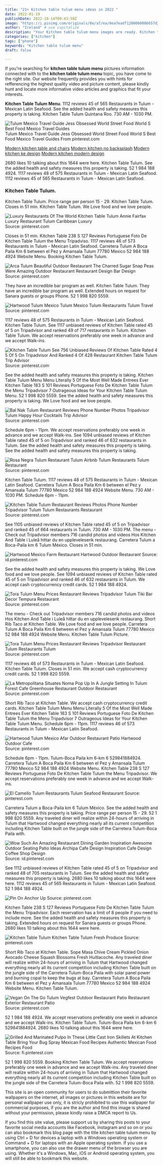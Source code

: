 ```yaml
---
title: "21+ Kitchen table tulum menu ideas in 2022 "
date: 2022-01-19
publishDate: 2022-10-14T09:43:50Z
image: "https://i.pinimg.com/originals/6e/a7/ea/6ea7eadf1200060086657d2f0bd6ba74.jpg"
author: "Ireland" # use capitalize
description: "Your Kitchen table tulum menu images are ready. Kitchen table tulum menu are a topic that is being searched for and liked by netizens now. You can Get the Kitchen table tulum menu files here. Find and Download all free photos and vectors."
categories: ["kitchen"]
tags: ["phone"]
keywords: "Kitchen table tulum menu"
draft: false

---
```


If you're searching for **kitchen table tulum menu** pictures information connected with to the **kitchen table tulum menu** topic, you have come to the right  site.  Our website frequently  provides you with  hints  for refferencing  the highest  quality video and picture  content, please kindly hunt and locate more informative video articles and graphics  that fit your interests.

**Kitchen Table Tulum Menu**. 1112 reviews 45 of 565 Restaurants in Tulum - Mexican Latin Seafood. See the added health and safety measures this property is taking. Kitchen Table Tulum Quintana Roo. 730 AM - 1030 PM.

![Tulum Mexico Travel Guide Jess Obsessed World Street Food World S Best Food Mexico Travel Guides](https://i.pinimg.com/originals/8a/fc/85/8afc85c152ffa39e1008ec69d3d5fd12.jpg "Tulum Mexico Travel Guide Jess Obsessed World Street Food World S Best Food Mexico Travel Guides")
Tulum Mexico Travel Guide Jess Obsessed World Street Food World S Best Food Mexico Travel Guides From pinterest.com

[Modern kitchen table and chairs](/modern-kitchen-table-and-chairs/)
[Modern kitchen no backsplash](/modern-kitchen-no-backsplash/)
[Modern kitchen ke design](/modern-kitchen-ke-design/)
[Modern kitchen modern design](/modern-kitchen-modern-design/)

2680 likes 10 talking about this 1644 were here. Kitchen Table Tulum. See the added health and safety measures this property is taking. 52 1 984 188 4924. 1117 reviews 48 of 575 Restaurants in Tulum - Mexican Latin Seafood. 1112 reviews 45 of 565 Restaurants in Tulum - Mexican Latin Seafood.

### Kitchen Table Tulum.

Kitchen Table Tulum. Price range per person 15 - 29. Kitchen Table Tulum. Closes in 51 min. Kitchen Table Tulum. We Love food and we love people.


![Luxury Restaurants Of The World Kitchen Table Tulum Annie Fairfax Luxury Restaurant Tulum Caribbean Luxury](https://i.pinimg.com/originals/a1/80/c6/a180c676ad4661ba3aa6d909ce7ffa3e.jpg "Luxury Restaurants Of The World Kitchen Table Tulum Annie Fairfax Luxury Restaurant Tulum Caribbean Luxury")
Source: pinterest.com

Closes in 51 min. Kitchen Table 238 S 127 Reviews Portuguese Foto De Kitchen Table Tulum the Menu Tripadviso. 1117 reviews 46 of 573 Restaurants in Tulum - Mexican Latin Seafood. Carretera Tulum A Boca Paila Km 6 between el Pez y Amansala Tulum 77780 Mexico 52 984 188 4924 Website Menu. Booking Kitchen Table Tulum.

![Arca Tulum Beautiful Outdoor Restaurant The Charred Sugar Snap Peas Were Amazing Outdoor Restaurant Restaurant Design Bar Design](https://i.pinimg.com/736x/f9/c3/df/f9c3df8fac3e2e53cb5852f5daf84cba--tulum-mexico-central-america.jpg "Arca Tulum Beautiful Outdoor Restaurant The Charred Sugar Snap Peas Were Amazing Outdoor Restaurant Restaurant Design Bar Design")
Source: pinterest.com

They have an incredible bar program as well. Kitchen Table Tulum. They have an incredible bar program as well. Extended hours on request for Sanara guests or groups Phone. 52 1 998 820 5559.

![Hartwood Tulum Mexico Tulum Mexico Tulum Restaurants Tulum Travel](https://i.pinimg.com/originals/bd/24/8f/bd248f97df64b8840f179dae97660bc3.jpg "Hartwood Tulum Mexico Tulum Mexico Tulum Restaurants Tulum Travel")
Source: pinterest.com

1117 reviews 48 of 575 Restaurants in Tulum - Mexican Latin Seafood. Kitchen Table Tulum. See 1117 unbiased reviews of Kitchen Table rated 45 of 5 on Tripadvisor and ranked 49 of 717 restaurants in Tulum. Kitchen Table Tulum. We accept reservations preferably one week in advance and we accept Walk-ins.

![Kitchen Table Tulum See 756 Unbiased Reviews Of Kitchen Table Rated 4 5 Of 5 On Tripadvisor And Ranked 4 Of 428 Restaurant Kitchen Table Tulum Trip Advisor](https://i.pinimg.com/564x/f7/da/8e/f7da8e506bb0c6c1a4132cdc9efa57b3.jpg "Kitchen Table Tulum See 756 Unbiased Reviews Of Kitchen Table Rated 4 5 Of 5 On Tripadvisor And Ranked 4 Of 428 Restaurant Kitchen Table Tulum Trip Advisor")
Source: pinterest.com

See the added health and safety measures this property is taking. Kitchen Table Tulum Menu Menu Literally 5 Of the Most Well Made Entrees Ever Kitchen Table 183 S 101 Reviews Portuguese Foto De Kitchen Table Tulum the Menu Tripadvisor 7 Outrageous Ideas for Your Kitchen Table Tulum Menu. 52 1 998 820 5559. See the added health and safety measures this property is taking. We Love food and we love people.

![Bal Nak Tulum Restaurant Reviews Phone Number Photos Tripadvisor Tulum Happy Hour Cocktails Trip Advisor](https://i.pinimg.com/564x/9f/b4/f7/9fb4f75277d36dcee900c7b41f6b5ca1.jpg "Bal Nak Tulum Restaurant Reviews Phone Number Photos Tripadvisor Tulum Happy Hour Cocktails Trip Advisor")
Source: pinterest.com

Schedule 6pm - 11pm. We accept reservations preferably one week in advance and we accept Walk-ins. See 1094 unbiased reviews of Kitchen Table rated 45 of 5 on Tripadvisor and ranked 46 of 632 restaurants in Tulum. See the added health and safety measures this property is taking. See the added health and safety measures this property is taking.

![Rosa Negra Tulum Restaurant Tulum Airbnb Tulum Restaurants Tulum Restaurant](https://i.pinimg.com/originals/bc/38/43/bc38430ef452f2a9f6842a588c969ac7.png "Rosa Negra Tulum Restaurant Tulum Airbnb Tulum Restaurants Tulum Restaurant")
Source: pinterest.com

Kitchen Table Tulum. 1117 reviews 48 of 575 Restaurants in Tulum - Mexican Latin Seafood. Carretera Tulum A Boca Paila Km 6 between el Pez y Amansala Tulum 77780 Mexico 52 984 188 4924 Website Menu. 730 AM - 1030 PM. Schedule 6pm - 11pm.

![Kitchen Table Tulum Restaurant Reviews Photos Phone Number Tripadvisor Tulum Tulum Restaurants Restaurant](https://i.pinimg.com/originals/37/5b/4d/375b4d467630197239205540dd39f237.png "Kitchen Table Tulum Restaurant Reviews Photos Phone Number Tripadvisor Tulum Tulum Restaurants Restaurant")
Source: pinterest.com

See 1105 unbiased reviews of Kitchen Table rated 45 of 5 on Tripadvisor and ranked 45 of 664 restaurants in Tulum. 730 AM - 1030 PM. The menu - Check out Tripadvisor members 716 candid photos and videos Hos Kitchen And Table i Luleå hittar du en uppleveleserik restaurang. Carretera Tulum a Boca-Paila km 6 Tulum México. Closes in 51 min.

![Hartwood Mexico Farm Restaurant Hartwood Outdoor Restaurant](https://i.pinimg.com/originals/3a/6a/e7/3a6ae7fbd89724eb942d298617184b8f.jpg "Hartwood Mexico Farm Restaurant Hartwood Outdoor Restaurant")
Source: id.pinterest.com

See the added health and safety measures this property is taking. We Love food and we love people. See 1094 unbiased reviews of Kitchen Table rated 45 of 5 on Tripadvisor and ranked 46 of 632 restaurants in Tulum. We accept cash cryptocurrency credit cards. 52 1 984 188 4924.

![Tora Tulum Menu Prices Restaurant Reviews Tripadvisor Tulum Tiki Bar Decor Tempura Restaurant](https://i.pinimg.com/564x/c9/0d/65/c90d6547dffe8855a917c2f7c24f44eb.jpg "Tora Tulum Menu Prices Restaurant Reviews Tripadvisor Tulum Tiki Bar Decor Tempura Restaurant")
Source: pinterest.com

The menu - Check out Tripadvisor members 716 candid photos and videos Hos Kitchen And Table i Luleå hittar du en uppleveleserik restaurang. Short Rib Taco at Kitchen Table. We Love food and we love people. Carretera Tulum A Boca Paila Km 6 between el Pez y Amansala Tulum 77780 Mexico 52 984 188 4924 Website Menu. Kitchen Table Tulum Picture.

![Tora Tulum Menu Prices Restaurant Reviews Tripadvisor Restaurant Tulum Restaurants Tulum](https://i.pinimg.com/564x/6b/6b/2c/6b6b2cbe5d9a86c7f354fa29e5eb0930.jpg "Tora Tulum Menu Prices Restaurant Reviews Tripadvisor Restaurant Tulum Restaurants Tulum")
Source: pinterest.com

1117 reviews 46 of 573 Restaurants in Tulum - Mexican Latin Seafood. Kitchen Table Tulum. Closes in 51 min. We accept cash cryptocurrency credit cards. 52 1 998 820 5559.

![La Metropolitana Situates Noma Pop Up In A Jungle Setting In Tulum Forest Cafe Greenhouse Restaurant Outdoor Restaurant](https://i.pinimg.com/736x/8d/f7/10/8df7106560f6dd0bae4f047ffd1c7842.jpg "La Metropolitana Situates Noma Pop Up In A Jungle Setting In Tulum Forest Cafe Greenhouse Restaurant Outdoor Restaurant")
Source: pinterest.com

Short Rib Taco at Kitchen Table. We accept cash cryptocurrency credit cards. Kitchen Table Tulum Menu Menu Literally 5 Of the Most Well Made Entrees Ever Kitchen Table 183 S 101 Reviews Portuguese Foto De Kitchen Table Tulum the Menu Tripadvisor 7 Outrageous Ideas for Your Kitchen Table Tulum Menu. Schedule 6pm - 11pm. 1117 reviews 46 of 573 Restaurants in Tulum - Mexican Latin Seafood.

![Hartwood Tulum Mexico Afar Outdoor Restaurant Patio Hartwood Outdoor Cafe](https://i.pinimg.com/originals/53/ac/99/53ac99bad55aa160fb7ccb0886225731.png "Hartwood Tulum Mexico Afar Outdoor Restaurant Patio Hartwood Outdoor Cafe")
Source: pinterest.com

Schedule 6pm - 11pm. Tulum-Boca Paila km 6-km 6 529841884924. Carretera Tulum A Boca Paila Km 6 between el Pez y Amansala Tulum 77780 Mexico 52 984 188 4924 Website Menu. Kitchen Table 238 S 127 Reviews Portuguese Foto De Kitchen Table Tulum the Menu Tripadvisor. We accept reservations preferably one week in advance and we accept Walk-ins.

![El Camello Tulum Restaurants Tulum Seafood Restaurant](https://i.pinimg.com/564x/44/5b/12/445b1220347f280ad7d27e85457eb3ec--local-seafood-fresh-seafood.jpg "El Camello Tulum Restaurants Tulum Seafood Restaurant")
Source: pinterest.com

Carretera Tulum a Boca-Paila km 6 Tulum México. See the added health and safety measures this property is taking. Price range per person 15 - 29. 52 1 998 820 5559. Any traveled diner will realize within 24-hours of arriving in Tulum that Hartwood changed everything nearly all its current competition including Kitchen Table built on the jungle side of the Carretera Tulum-Boca Paila with.

![Wow Such An Amazing Restaurant Dining Garden Inspiration Awesome Outdoor Seating Patio Ideas Archipa Cafe Design Inspiration Cafe Design Coffee Shop Design](https://i.pinimg.com/originals/d6/09/bd/d609bdddff6b184389e07dd06c6002c8.jpg "Wow Such An Amazing Restaurant Dining Garden Inspiration Awesome Outdoor Seating Patio Ideas Archipa Cafe Design Inspiration Cafe Design Coffee Shop Design")
Source: id.pinterest.com

See 1112 unbiased reviews of Kitchen Table rated 45 of 5 on Tripadvisor and ranked 48 of 705 restaurants in Tulum. See the added health and safety measures this property is taking. 2680 likes 10 talking about this 1644 were here. 1112 reviews 45 of 565 Restaurants in Tulum - Mexican Latin Seafood. 52 1 984 188 4924.

![Pin On Anchor Up](https://i.pinimg.com/originals/30/d7/c8/30d7c88c5ef3b1d38e05fa5624d512c8.jpg "Pin On Anchor Up")
Source: pinterest.com

Kitchen Table 238 S 127 Reviews Portuguese Foto De Kitchen Table Tulum the Menu Tripadvisor. Each reservation has a limit of 8 people if you need to include more. See the added health and safety measures this property is taking. Extended hours on request for Sanara guests or groups Phone. 2680 likes 10 talking about this 1644 were here.

![Kitchen Table Tulum Kitchen Table Tulum Fresh Produce](https://i.pinimg.com/736x/ff/2e/a9/ff2ea9924652fd908a2d14048c112504.jpg "Kitchen Table Tulum Kitchen Table Tulum Fresh Produce")
Source: pinterest.com

Short Rib Taco at Kitchen Table. Sope Masa Chive Cream Pickled Onion Avocado Cheese Squash Blossoms Fresh Huitlacoche. Any traveled diner will realize within 24-hours of arriving in Tulum that Hartwood changed everything nearly all its current competition including Kitchen Table built on the jungle side of the Carretera Tulum-Boca Paila with solar panel power and burning copal to keep the bugs at bay. Carretera Tulum A Boca Paila Km 6 between el Pez y Amansala Tulum 77780 Mexico 52 984 188 4924 Website Menu. Kitchen Table Tulum.

![Vegan On The Go Tulum Vegfest Outdoor Restaurant Patio Restaurant Exterior Restaurant Patio](https://i.pinimg.com/originals/13/f1/d9/13f1d95a4333a73aacc712be51ada91e.jpg "Vegan On The Go Tulum Vegfest Outdoor Restaurant Patio Restaurant Exterior Restaurant Patio")
Source: pinterest.com

52 1 984 188 4924. We accept reservations preferably one week in advance and we accept Walk-ins. Kitchen Table Tulum. Tulum-Boca Paila km 6-km 6 529841884924. 2680 likes 10 talking about this 1644 were here.

![Grilled And Marinated Pulpo In These Little Cast Iron Skillets At Kitchen Table Bring Your Bug Spray Mexican Food Recipes Authentic Mexican Food Recipes Food](https://i.pinimg.com/originals/6e/a7/ea/6ea7eadf1200060086657d2f0bd6ba74.jpg "Grilled And Marinated Pulpo In These Little Cast Iron Skillets At Kitchen Table Bring Your Bug Spray Mexican Food Recipes Authentic Mexican Food Recipes Food")
Source: fi.pinterest.com

52 1 998 820 5559. Booking Kitchen Table Tulum. We accept reservations preferably one week in advance and we accept Walk-ins. Any traveled diner will realize within 24-hours of arriving in Tulum that Hartwood changed everything nearly all its current competition including Kitchen Table built on the jungle side of the Carretera Tulum-Boca Paila with. 52 1 998 820 5559.

This site is an open community for users to do submittion their favorite wallpapers on the internet, all images or pictures in this website are for personal wallpaper use only, it is stricly prohibited to use this wallpaper for commercial purposes, if you are the author and find this image is shared without your permission, please kindly raise a DMCA report to Us.

If you find this site value, please support us by sharing this posts to your favorite social media accounts like Facebook, Instagram and so on or you can also bookmark this blog page with the title kitchen table tulum menu by using Ctrl + D for devices a laptop with a Windows operating system or Command + D for laptops with an Apple operating system. If you use a smartphone, you can also use the drawer menu of the browser you are using. Whether it's a Windows, Mac, iOS or Android operating system, you will still be able to bookmark this website.
